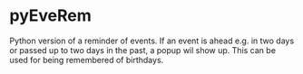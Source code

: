# pyEveRem

Python version of a reminder of events. If an event is ahead e.g. in two days 
or passed up to two days in the past, a popup wil show up.
This can be used for being remembered of birthdays. 
